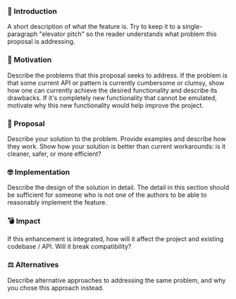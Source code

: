 ### 👋 Introduction

A short description of what the feature is. Try to keep it to a single-paragraph
"elevator pitch" so the reader understands what problem this proposal is
addressing.

### 👊 Motivation

Describe the problems that this proposal seeks to address. If the problem is
that some current API or pattern is currently cumbersome or clumsy, show how one
can currently achieve the desired functionality and describe its drawbacks. If
it's completely new functionality that cannot be emulated, motivate why this new
functionality would help improve the project.

### 📓 Proposal

Describe your solution to the problem. Provide examples and describe how they
work. Show how your solution is better than current workarounds: is it cleaner,
safer, or more efficient?

### 🤓 Implementation

Describe the design of the solution in detail. The detail in this section should
be sufficient for someone who is not one of the authors to be able to reasonably
implement the feature.

### 💣 Impact

If this enhancement is integrated, how will it affect the project and existing
codebase / API. Will it break compatibility?

### ⚖️ Alternatives

Describe alternative approaches to addressing the same problem, and why you
chose this approach instead.
